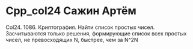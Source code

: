 # Cpp_col24 Сажин Артём
Col24. 1086. Криптография. Найти список простых чисел. Засчитываются только решения, формирующие список всех простых чисел, не превосходящих N, быстрее, чем за N^2N 
